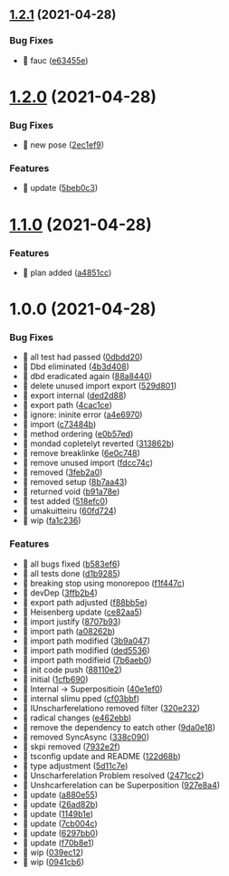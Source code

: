 ## [1.2.1](https://github.com/jamashita/genitore/compare/v1.2.0...v1.2.1) (2021-04-28)


### Bug Fixes

* 🐛 fauc ([e63455e](https://github.com/jamashita/genitore/commit/e63455e66c7365b780ca8734f737a1c0774d493e))

# [1.2.0](https://github.com/jamashita/genitore/compare/v1.1.0...v1.2.0) (2021-04-28)


### Bug Fixes

* 🐛 new pose ([2ec1ef9](https://github.com/jamashita/genitore/commit/2ec1ef93f4943cb009af35ef49bd4bb2ebcdee4c))


### Features

* 🎸 update ([5beb0c3](https://github.com/jamashita/genitore/commit/5beb0c3ca876e3a4590fecd6c69f63513b3c9654))

# [1.1.0](https://github.com/jamashita/genitore/compare/v1.0.0...v1.1.0) (2021-04-28)


### Features

* 🎸 plan added ([a4851cc](https://github.com/jamashita/genitore/commit/a4851cc1a03aa501d0dd6c09dd5db39551afd3fe))

# 1.0.0 (2021-04-28)


### Bug Fixes

* 🐛 all test had passed ([0dbdd20](https://github.com/jamashita/genitore/commit/0dbdd20a4702a93cf98e5d645cfc9fe16b3a46e6))
* 🐛 Dbd eliminated ([4b3d408](https://github.com/jamashita/genitore/commit/4b3d4080d4db2d30ec58d499d1beef6de415363d))
* 🐛 dbd eradicated again ([88a8440](https://github.com/jamashita/genitore/commit/88a8440482a21acd52965caf06547242589b5ab6))
* 🐛 delete unused import export ([529d801](https://github.com/jamashita/genitore/commit/529d801c1fbd308c0096a53b2f57963d217c90a4))
* 🐛 export internal ([ded2d88](https://github.com/jamashita/genitore/commit/ded2d88ebea2579ec5dc224a9495e640f0528a1b))
* 🐛 export path ([4cac1ce](https://github.com/jamashita/genitore/commit/4cac1ce77c22da2e540c9c63e6a218278b8ce9ed))
* 🐛 ignore: ininite error ([a4e6970](https://github.com/jamashita/genitore/commit/a4e697020723c506b204ddcc6a7506d6d8ac0ee8))
* 🐛 import ([c73484b](https://github.com/jamashita/genitore/commit/c73484bf21ce610f93c1436ceed1aff2b66db3bd))
* 🐛 method ordering ([e0b57ed](https://github.com/jamashita/genitore/commit/e0b57ed5a1a2e53b09e861ed30da360efb34dea1))
* 🐛 mondad copletelyt reverted ([313862b](https://github.com/jamashita/genitore/commit/313862b1f13f0cd7ea01c934c31d59e2201258cd))
* 🐛 remove breaklinke ([6e0c748](https://github.com/jamashita/genitore/commit/6e0c748990a82f23c77790f71b1a016961e80438))
* 🐛 remove unused import ([fdcc74c](https://github.com/jamashita/genitore/commit/fdcc74c7cc1f49c82ece20c41a9fad1e5a91f87a))
* 🐛 removed ([3feb2a0](https://github.com/jamashita/genitore/commit/3feb2a089392165ece479fca50ab7cae06808a23))
* 🐛 removed setup ([8b7aa43](https://github.com/jamashita/genitore/commit/8b7aa43bc831a924715230f0cf1c7f5009f52638))
* 🐛 returned void ([b91a78e](https://github.com/jamashita/genitore/commit/b91a78e519664bee1c349c7c9ed73acefe4eec63))
* 🐛 test added ([518efc0](https://github.com/jamashita/genitore/commit/518efc0165e55c1ce0c657043036ce1c71adde4b))
* 🐛 umakuitteiru ([60fd724](https://github.com/jamashita/genitore/commit/60fd72420c675a43ab98fc4c608dfbbdab4ed564))
* 🐛 wip ([fa1c236](https://github.com/jamashita/genitore/commit/fa1c236c98190bcafc78a77eb93f289f1a23d46e))


### Features

* 🎸 all bugs fixed ([b583ef6](https://github.com/jamashita/genitore/commit/b583ef6341163e441d87cd2b9a3d90886cc61226))
* 🎸 all tests done ([d1b9285](https://github.com/jamashita/genitore/commit/d1b92853cd16c7e2b3bfe750e3c690f0ac4d7cde))
* 🎸 breaking stop using monorepoo ([f1f447c](https://github.com/jamashita/genitore/commit/f1f447c422759d16e78d39dc2e74025ee755e3c8))
* 🎸 devDep ([3ffb2b4](https://github.com/jamashita/genitore/commit/3ffb2b4985e6476f07f6b087274622521556cd50))
* 🎸 export path adjusted ([f88bb5e](https://github.com/jamashita/genitore/commit/f88bb5e48c70b2d0e99b793dd1f3d313e4831bae))
* 🎸 Heisenberg update ([ce82aa5](https://github.com/jamashita/genitore/commit/ce82aa52ca1a97d25198e577f4cf6e6d603169c1))
* 🎸 import justify ([8707b93](https://github.com/jamashita/genitore/commit/8707b93683ca83c0c90532de01f38606a9829b85))
* 🎸 import path ([a08262b](https://github.com/jamashita/genitore/commit/a08262b2d705278989893e724b722cb55a79556f))
* 🎸 import path modified ([3b9a047](https://github.com/jamashita/genitore/commit/3b9a04757a420761e045139a0be0e17df1996a72))
* 🎸 import path modified ([ded5536](https://github.com/jamashita/genitore/commit/ded553665e990d368301278fe73143fae8ad2aaf))
* 🎸 import path modifieid ([7b6aeb0](https://github.com/jamashita/genitore/commit/7b6aeb0a792a2e373385b91ce7860c4e6f81863b))
* 🎸 init code push ([88110e2](https://github.com/jamashita/genitore/commit/88110e2707ab6674d83aced1bea36abe53a96d9c))
* 🎸 initial ([1cfb690](https://github.com/jamashita/genitore/commit/1cfb69082c26de9f6abf594ff22a935f79e28c38))
* 🎸 Internal -> Superpositioin ([40e1ef0](https://github.com/jamashita/genitore/commit/40e1ef0e5b0691fcbecbac92f2c2fc456fda37a2))
* 🎸 internal slimu pped ([cf03bbf](https://github.com/jamashita/genitore/commit/cf03bbf6b851801bbbf8809a62731ca2c3ae097c))
* 🎸 IUnscharferelationo removed filter ([320e232](https://github.com/jamashita/genitore/commit/320e232a5e1325d6a22f3cb6cbd2fc15ec438b65))
* 🎸 radical changes ([e462ebb](https://github.com/jamashita/genitore/commit/e462ebb3ad3dde3c2fa27bb0d4f04cfb3fc5e31c))
* 🎸 remove the dependency to eatch other ([9da0e18](https://github.com/jamashita/genitore/commit/9da0e187fc874b3d22e0654069516adf7ca3ce97))
* 🎸 removed SyncAsync ([338c090](https://github.com/jamashita/genitore/commit/338c090e417ff22d0b3fd02299ab4ec0eb3c0fe9))
* 🎸 skpi removed ([7932e2f](https://github.com/jamashita/genitore/commit/7932e2f74e617f6cfd3c057e48ad417ab98b92fb))
* 🎸 tsconfig update and README ([122d68b](https://github.com/jamashita/genitore/commit/122d68b5ce08a75bec07273f583ee2cc12f83189))
* 🎸 type adjustment ([5d11c7e](https://github.com/jamashita/genitore/commit/5d11c7e439ace7db89017bdb223511669b685bbe))
* 🎸 Unscharferelation Problem resolved ([2471cc2](https://github.com/jamashita/genitore/commit/2471cc2a74a580b1c767da5a0189b7d0b67541fe))
* 🎸 Unshcarferelation can be Superposition ([927e8a4](https://github.com/jamashita/genitore/commit/927e8a475f072006c7db83755d325a721c42cb3b))
* 🎸 update ([a880e55](https://github.com/jamashita/genitore/commit/a880e55ed6c17a53a65d028e79e4476534849f0a))
* 🎸 update ([26ad82b](https://github.com/jamashita/genitore/commit/26ad82babe24b42efa07c6ba93413d7464fdde77))
* 🎸 update ([1149b1e](https://github.com/jamashita/genitore/commit/1149b1e7804c75743474e8de73e8fc9bc625d07e))
* 🎸 update ([7cb004c](https://github.com/jamashita/genitore/commit/7cb004c658752344b4563453a14fb6942cbaeb22))
* 🎸 update ([6297bb0](https://github.com/jamashita/genitore/commit/6297bb0bf1dc059c9b65d35ab52337602b26ff9e))
* 🎸 update ([f70b8e1](https://github.com/jamashita/genitore/commit/f70b8e188471bd76a9ecf16e50225f249d335013))
* 🎸 wip ([039ec12](https://github.com/jamashita/genitore/commit/039ec12131f74512869c83a01e48d28e328bec3f))
* 🎸 wip ([0941cb6](https://github.com/jamashita/genitore/commit/0941cb6f596e2786de46666104c73631f913bde5))
